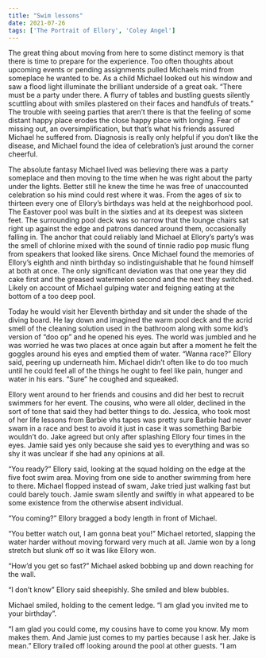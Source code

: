 ```yaml
---
title: "Swim lessons"
date: 2021-07-26
tags: ['The Portrait of Ellory', 'Coley Angel']
---
```


The great thing about moving from here to some distinct memory is that there is time to prepare for the experience. Too often thoughts about upcoming events or pending assignments pulled Michaels mind from someplace he wanted to be. As a child Michael looked out his window and saw a flood light illuminate the brilliant underside of a great oak. “There must be a party under there. A flurry of tables and bustling guests silently scuttling about with smiles plastered on their faces and handfuls of treats.” The trouble with seeing parties that aren’t there is that the feeling of some distant happy place erodes the close happy place with longing. Fear of missing out, an oversimplification, but that’s what his friends assured Michael he suffered from. Diagnosis is really only helpful if you don’t like the disease, and Michael found the idea of celebration’s just around the corner cheerful.

The absolute fantasy Michael lived was believing there was a party someplace and then moving to the time when he was right about the party under the lights. Better still he knew the time he was free of unaccounted celebration so his mind could rest where it was. From the ages of six to thirteen every one of Ellory’s birthdays was held at the neighborhood pool. The Eastover pool was built in the sixties and at its deepest was sixteen feet. The surrounding pool deck was so narrow that the lounge chairs sat right up against the edge and patrons danced around them, occasionally falling in. The anchor that could reliably land Michael at Ellory’s party’s was the smell of chlorine mixed with the sound of tinnie radio pop music flung from speakers that looked like sirens. Once Michael found the memories of Ellory’s eighth and ninth birthday so indistinguishable that he found himself at both at once. The only significant deviation was that one year they did cake first and the greased watermelon second and the next they switched. Likely on account of Michael gulping water and feigning eating at the bottom of a too deep pool.

Today he would visit her Eleventh birthday and sit under the shade of the diving board. He lay down and imagined the warm pool deck and the acrid smell of the cleaning solution used in the bathroom along with some kid’s version of “doo op” and he opened his eyes. The world was jumbled and he was worried he was two places at once again but after a moment he felt the goggles around his eyes and emptied them of water. “Wanna race?” Ellory said, peering up underneath him. Michael didn’t often like to do too much until he could feel all of the things he ought to feel like pain, hunger and water in his ears. “Sure” he coughed and squeaked.

Ellory went around to her friends and cousins and did her best to recruit swimmers for her event. The cousins, who were all older, declined in the sort of tone that said they had better things to do. Jessica, who took most of her life lessons from Barbie vhs tapes was pretty sure Barbie had never swam in a race and best to avoid it just in case it was something Barbie wouldn’t do. Jake agreed but only after splashing Ellory four times in the eyes. Jamie said yes only because she said yes to everything and was so shy it was unclear if she had any opinions at all.

“You ready?” Ellory said, looking at the squad holding on the edge at the five foot swim area. Moving from one side to another swimming from here to there. Michael flopped instead of swam, Jake tried just walking fast but could barely touch. Jamie swam silently and swiftly in what appeared to be some existence from the otherwise absent individual.

“You coming?” Ellory bragged a body length in front of Michael.

“You better watch out, I am gonna beat you!” Michael retorted, slapping the water harder without moving forward very much at all. Jamie won by a long stretch but slunk off so it was like Ellory won.

“How’d you get so fast?” Michael asked bobbing up and down reaching for the wall.

“I don’t know” Ellory said sheepishly. She smiled and blew bubbles.

Michael smiled, holding to the cement ledge. “I am glad you invited me to your birthday”.

“I am glad you could come, my cousins have to come you know. My mom makes them. And Jamie just comes to my parties because I ask her. Jake is mean.” Ellory trailed off looking around the pool at other guests. “I am
